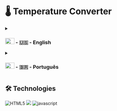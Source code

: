# 🌡 Temperature Converter
<details>
<summary>
<h3><img alt="US Flag" width="30px" height="20px" src="https://upload.wikimedia.org/wikipedia/en/thumb/a/a4/Flag_of_the_United_States.svg/125px-Flag_of_the_United_States.svg.png"> - 🇺🇸 - English</h3>
</summary>
This is my first project where I create the code myself, I know its simple, but everyone need to start with something basic. I've done some projects watching videos, but this is like copy and paste, and I don't think I learn much by doing that. So in this one I do tests and more tests, to reach a result, this is probably not the best code, but works!
</details>

<details>
<summary>
<h3><img alt="Bandeira do Brasil" width="30px" height="20px" src="https://upload.wikimedia.org/wikipedia/en/thumb/0/05/Flag_of_Brazil.svg/243px-Flag_of_Brazil.svg.png"> - 🇧🇷 - Português</h3>
</summary>
Esse é o meu primeiro projeto onde crio meu proprio codigo, eu sei que é algo simples, porem todos iniciamos com algo basico. Eu já fiz alguns projetos assistindo a videos, porem isso é apenas copiar e colar, e acho que não aprendo muito fazendo assim. Então nesse projeto eu fiz testes e mais testes, para chegar a um resultado, esse provavelmente não é o melhor codigo, porem funciona!
</details>

## 🛠 Technologies

<img src="https://img.shields.io/badge/HTML5-E34F26?style=for-the-badge&logo=html5&logoColor=white" alt="HTML5">
<img src="https://img.shields.io/badge/CSS3-1572B6?style=for-the-badge&logo=css3&logoColor=white" açt="CSS3">
<img src="https://img.shields.io/badge/JavaScript-F7DF1E?style=for-the-badge&logo=javascript&logoColor=black" alt="javascript">